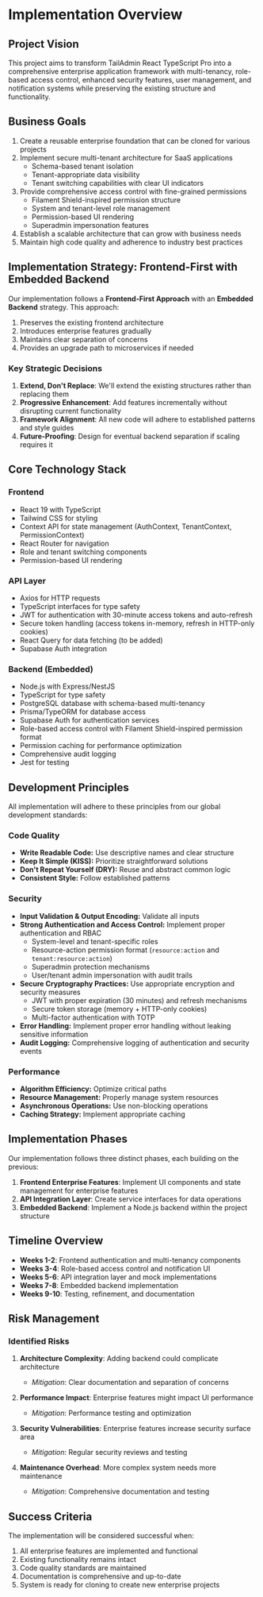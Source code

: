 # Implementation Overview

## Project Vision

This project aims to transform TailAdmin React TypeScript Pro into a comprehensive enterprise application framework with multi-tenancy, role-based access control, enhanced security features, user management, and notification systems while preserving the existing structure and functionality.

## Business Goals

1. Create a reusable enterprise foundation that can be cloned for various projects
2. Implement secure multi-tenant architecture for SaaS applications
   - Schema-based tenant isolation
   - Tenant-appropriate data visibility
   - Tenant switching capabilities with clear UI indicators
3. Provide comprehensive access control with fine-grained permissions
   - Filament Shield-inspired permission structure
   - System and tenant-level role management
   - Permission-based UI rendering
   - Superadmin impersonation features
4. Establish a scalable architecture that can grow with business needs
5. Maintain high code quality and adherence to industry best practices

## Implementation Strategy: Frontend-First with Embedded Backend

Our implementation follows a **Frontend-First Approach** with an **Embedded Backend** strategy. This approach:

1. Preserves the existing frontend architecture
2. Introduces enterprise features gradually
3. Maintains clear separation of concerns
4. Provides an upgrade path to microservices if needed

### Key Strategic Decisions

1. **Extend, Don't Replace**: We'll extend the existing structures rather than replacing them
2. **Progressive Enhancement**: Add features incrementally without disrupting current functionality
3. **Framework Alignment**: All new code will adhere to established patterns and style guides
4. **Future-Proofing**: Design for eventual backend separation if scaling requires it

## Core Technology Stack

### Frontend
- React 19 with TypeScript
- Tailwind CSS for styling
- Context API for state management (AuthContext, TenantContext, PermissionContext)
- React Router for navigation
- Role and tenant switching components
- Permission-based UI rendering

### API Layer
- Axios for HTTP requests
- TypeScript interfaces for type safety
- JWT for authentication with 30-minute access tokens and auto-refresh
- Secure token handling (access tokens in-memory, refresh in HTTP-only cookies)
- React Query for data fetching (to be added)
- Supabase Auth integration

### Backend (Embedded)
- Node.js with Express/NestJS
- TypeScript for type safety
- PostgreSQL database with schema-based multi-tenancy
- Prisma/TypeORM for database access
- Supabase Auth for authentication services
- Role-based access control with Filament Shield-inspired permission format
- Permission caching for performance optimization
- Comprehensive audit logging
- Jest for testing

## Development Principles

All implementation will adhere to these principles from our global development standards:

### Code Quality
- **Write Readable Code:** Use descriptive names and clear structure
- **Keep It Simple (KISS):** Prioritize straightforward solutions
- **Don't Repeat Yourself (DRY):** Reuse and abstract common logic
- **Consistent Style:** Follow established patterns

### Security
- **Input Validation & Output Encoding:** Validate all inputs
- **Strong Authentication and Access Control:** Implement proper authentication and RBAC
   - System-level and tenant-specific roles
   - Resource-action permission format (`resource:action` and `tenant:resource:action`)
   - Superadmin protection mechanisms
   - User/tenant admin impersonation with audit trails
- **Secure Cryptography Practices:** Use appropriate encryption and security measures
   - JWT with proper expiration (30 minutes) and refresh mechanisms
   - Secure token storage (memory + HTTP-only cookies)
   - Multi-factor authentication with TOTP
- **Error Handling:** Implement proper error handling without leaking sensitive information
- **Audit Logging:** Comprehensive logging of authentication and security events

### Performance
- **Algorithm Efficiency:** Optimize critical paths
- **Resource Management:** Properly manage system resources
- **Asynchronous Operations:** Use non-blocking operations
- **Caching Strategy:** Implement appropriate caching

## Implementation Phases

Our implementation follows three distinct phases, each building on the previous:

1. **Frontend Enterprise Features**: Implement UI components and state management for enterprise features
2. **API Integration Layer**: Create service interfaces for data operations
3. **Embedded Backend**: Implement a Node.js backend within the project structure

## Timeline Overview

- **Weeks 1-2**: Frontend authentication and multi-tenancy components
- **Weeks 3-4**: Role-based access control and notification UI
- **Weeks 5-6**: API integration layer and mock implementations
- **Weeks 7-8**: Embedded backend implementation
- **Weeks 9-10**: Testing, refinement, and documentation

## Risk Management

### Identified Risks

1. **Architecture Complexity**: Adding backend could complicate architecture
   - *Mitigation*: Clear documentation and separation of concerns

2. **Performance Impact**: Enterprise features might impact UI performance
   - *Mitigation*: Performance testing and optimization

3. **Security Vulnerabilities**: Enterprise features increase security surface area
   - *Mitigation*: Regular security reviews and testing

4. **Maintenance Overhead**: More complex system needs more maintenance
   - *Mitigation*: Comprehensive documentation and testing

## Success Criteria

The implementation will be considered successful when:

1. All enterprise features are implemented and functional
2. Existing functionality remains intact
3. Code quality standards are maintained
4. Documentation is comprehensive and up-to-date
5. System is ready for cloning to create new enterprise projects
